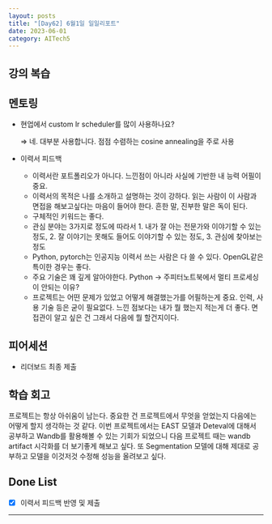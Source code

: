 ```yaml
---
layout: posts
title: "[Day62] 6월1일 일일리포트"
date: 2023-06-01
category: AITech5
---
```


## 강의 복습

## 멘토링

- 현업에서 custom lr scheduler를 많이 사용하나요?
    
    ⇒ 네. 대부분 사용합니다. 점점 수렴하는 cosine annealing을 주로 사용
    
- 이력서 피드백
    - 이력서란 포트폴리오가 아니다. 느낀점이 아니라 사실에 기반한 내 능력 어필이 중요.
    - 이력서의 목적은 나를 소개하고 설명하는 것이 강하다. 읽는 사람이 이 사람과 면접을 해보고싶다는 마음이 들어야 한다. 흔한 말, 진부한 말은 독이 된다.
    - 구체적인 키워드는 좋다.
    - 관심 분야는 3가지로 정도에 따라서 1. 내가 잘 아는 전문가와 이야기할 수 있는 정도, 2. 잘 이야기는 못해도 들어도 이야기할 수 있는 정도, 3. 관심에 찾아보는 정도
    - Python, pytorch는 인공지능 이력서 쓰는 사람은 다 쓸 수 있다. OpenGL같은 특이한 경우는 좋다.
    - 주요 기술은 꽤 깊게 알아야한다. Python → 주피터노트북에서 멀티 프로세싱이 안되는 이유?
    - 프로젝트는 어떤 문제가 있었고 어떻게 해결했는가를 어필하는게 중요. 인력, 사용 기술 등은 굳이 필요없다. 느낀 점보다는 내가 뭘 했는지 적는게 더 좋다. 면접관이 알고 싶은 건 그래서 다음에 뭘 할건지이다.

## 피어세션

- 리더보드 최종 제출

## 학습 회고

프로젝트는 항상 아쉬움이 남는다. 중요한 건 프로젝트에서 무엇을 얻었는지 다음에는 어떻게 할지 생각하는 것 같다. 이번 프로젝트에서는 EAST 모델과 Deteval에 대해서 공부하고 Wandb를 활용해볼 수 있는 기회가 되었으니 다음 프로젝트 때는 wandb artifact 시각화를 더 보기좋게 해보고 싶다. 또 Segmentation 모델에 대해 제대로 공부하고 모델을 이것저것 수정해 성능을 올려보고 싶다.

## Done List

- [x]  이력서 피드백 반영 및 제출
    
---
